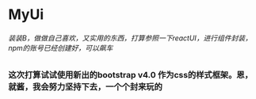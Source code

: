 # MyUi
###### 装装B，做做自己喜欢，又实用的东西，打算参照一下reactUI，进行组件封装，npm的账号已经创建好，可以飙车

### 这次打算试试使用新出的bootstrap v4.0 作为css的样式框架。恩，就酱，我会努力坚持下去，一个个封来玩的
